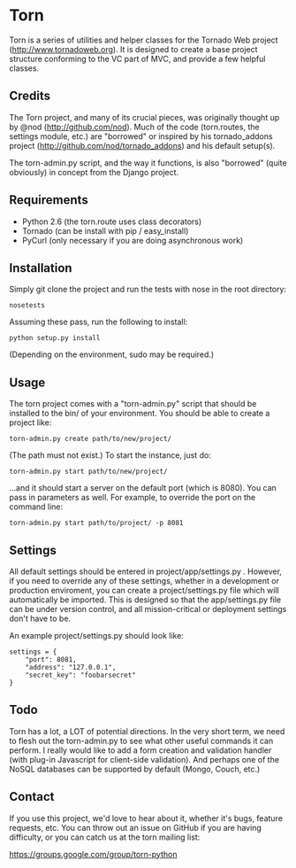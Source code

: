 Torn
====
Torn is a series of utilities and helper classes for the Tornado Web
project (http://www.tornadoweb.org). It is designed to create a base
project structure conforming to the VC part of MVC, and provide a few
helpful classes.

Credits
-------
The Torn project, and many of its crucial pieces, was originally
thought up by @nod (http://github.com/nod). Much of the code (torn.routes, the
settings module, etc.) are "borrowed" or inspired by his tornado_addons
project (http://github.com/nod/tornado_addons) and his default setup(s).

The torn-admin.py script, and the way it functions, is also "borrowed" 
(quite obviously) in concept from the Django project.

Requirements
------------
* Python 2.6 (the torn.route uses class decorators)
* Tornado (can be install with pip / easy_install)
* PyCurl (only necessary if you are doing asynchronous work)

Installation
------------
Simply git clone the project and run the tests with nose in the root
directory:

	nosetests

Assuming these pass, run the following to install:

	python setup.py install

(Depending on the environment, sudo may be required.)


Usage
-----
The torn project comes with a "torn-admin.py" script that should be 
installed to the bin/ of your environment. You should be able to
create a project like:

	torn-admin.py create path/to/new/project/

(The path must not exist.) To start the instance, just do:

	torn-admin.py start path/to/new/project/

...and it should start a server on the default port (which is 8080).
You can pass in parameters as well. For example, to override the port
on the command line:

	torn-admin.py start path/to/project/ -p 8081

Settings
--------
All default settings should be entered in project/app/settings.py .
However, if you need to override any of these settings, whether in a
development or production enviroment, you can create a project/settings.py
file which will automatically be imported. This is designed so that
the app/settings.py file can be under version control, and all mission-critical
or deployment settings don't have to be.

An example project/settings.py should look like:

	settings = {
		"port": 8081,
		"address": "127.0.0.1",
		"secret_key": "foobarsecret"
	}

Todo
----
Torn has a lot, a LOT of potential directions. In the very short term,
we need to flesh out the torn-admin.py to see what other useful commands
it can perform. I really would like to add a form creation and validation
handler (with plug-in Javascript for client-side validation). And perhaps
one of the NoSQL databases can be supported by default (Mongo, Couch, etc.)

Contact
-------
If you use this project, we'd love to hear about it, whether it's bugs,
feature requests, etc. You can throw out an issue on GitHub if you are
having difficulty, or you can catch us at the torn mailing list:

https://groups.google.com/group/torn-python
